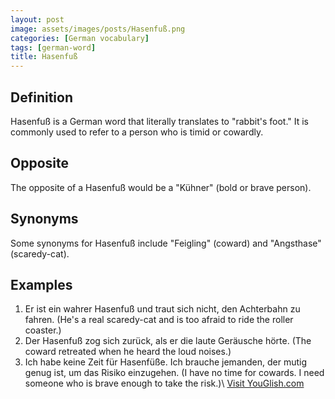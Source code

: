 ```yaml
---
layout: post
image: assets/images/posts/Hasenfuß.png
categories: [German vocabulary]
tags: [german-word]
title: Hasenfuß
---
```


## Definition
Hasenfuß is a German word that literally translates to "rabbit's foot." It is commonly used to refer to a person who is timid or cowardly.

## Opposite
The opposite of a Hasenfuß would be a "Kühner" (bold or brave person).

## Synonyms
Some synonyms for Hasenfuß include "Feigling" (coward) and "Angsthase" (scaredy-cat).

## Examples
1. Er ist ein wahrer Hasenfuß und traut sich nicht, den Achterbahn zu fahren. (He's a real scaredy-cat and is too afraid to ride the roller coaster.)
2. Der Hasenfuß zog sich zurück, als er die laute Geräusche hörte. (The coward retreated when he heard the loud noises.)
3. Ich habe keine Zeit für Hasenfüße. Ich brauche jemanden, der mutig genug ist, um das Risiko einzugehen. (I have no time for cowards. I need someone who is brave enough to take the risk.)\ <a id="yg-widget-0" class="youglish-widget" data-query="Hasenfuß" data-lang="german" data-components="8412" data-auto-start="0" data-bkg-color="theme_light" data-title="How%20to%20pronounce%20Hasenfuß%20in%20German"  rel="nofollow" href="https://youglish.com">Visit YouGlish.com</a><script async src="https://youglish.com/public/emb/widget.js" charset="utf-8"></script>